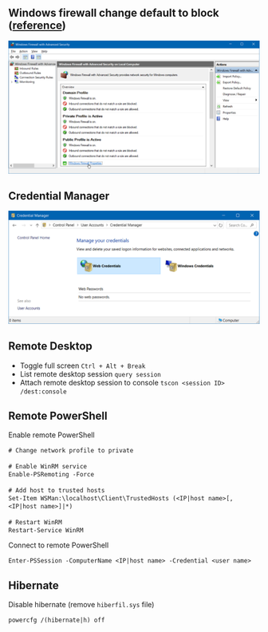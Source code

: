 ## Windows firewall change default to block ([reference](https://www.howtogeek.com/112564/how-to-create-advanced-firewall-rules-in-the-windows-firewall/))
![Windows Firewall](img/windows-firewall.png)

## Credential Manager
![Credential Manager](img/windows-credential-manager.png)

## Remote Desktop
- Toggle full screen `Ctrl + Alt + Break`
- List remote desktop session `query session`
- Attach remote desktop session to console `tscon <session ID> /dest:console`

## Remote PowerShell
Enable remote PowerShell
```
# Change network profile to private

# Enable WinRM service
Enable-PSRemoting -Force

# Add host to trusted hosts
Set-Item WSMan:\localhost\Client\TrustedHosts (<IP|host name>[,<IP|host name>]|*)

# Restart WinRM
Restart-Service WinRM
```

Connect to remote PowerShell
```
Enter-PSSession -ComputerName <IP|host name> -Credential <user name>
```

## Hibernate
Disable hibernate (remove `hiberfil.sys` file)
```
powercfg /(hibernate|h) off
```
